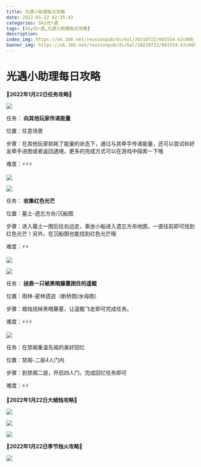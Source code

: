 ```yaml
---
title: 光遇小助理每日攻略
date: 2022-01-22 02:35:43
categories: Sky光•遇
tags: [Sky光•遇,光遇小助理每日攻略]
description: 
index_img: https://ok.166.net/reunionpub/ds/kol/20210722/001554-k2u90bj7ay.png?imageView&thumbnail=600x0&type=jpg
banner_img: https://ok.166.net/reunionpub/ds/kol/20210722/001554-k2u90bj7ay.png?imageView&thumbnail=600x0&type=jpg
---
```

# 光遇小助理每日攻略
  

**🌊2022年1月22日任务攻略🌊**

![](https://ok.166.net/reunionpub/ds/kol/20220122/010650-6qfsol5aks.png)

任务： **向其他玩家传递能量**

位置：任意场景

步骤：在其他玩家损耗了能量的状态下，通过与其牵手传递能量，还可以尝试和好友牵手进图或者返回遇境，更多的完成方式可以在游戏中探索一下哦

难度：⚡⚡⚡

  

![](https://ok.166.net/reunionpub/ds/kol/20220122/010733-l9uer2dbjf.png)

![](https://ok.166.net/reunionpub/ds/kol/20220122/010742-5lq7kyguts.png)

任务： **收集红色光芒**

位置：墓土-遗忘方舟/沉船图

步骤：进入墓土一图后往右边走，乘坐小船进入遗忘方舟地图，一直往前即可找到红色光芒！另外，在沉船图也能找到红色光芒哦

难度：⚡⚡

  

![](https://ok.166.net/reunionpub/ds/kol/20220121/000937-ja82g4vows.png)

![](https://ok.166.net/reunionpub/ds/kol/20220121/000941-ob9lycprd8.png)

任务： **拯救一只被黑暗藤蔓困住的遥鲲**

位置：雨林-密林遗迹（断桥图/水母图）

步骤：蜡烛烧掉黑暗藤蔓，让遥鲲飞走即可完成任务。

难度：⚡⚡⚡

  

![](https://ok.166.net/reunionpub/ds/kol/20220122/012510-875sfyz0al.png)

任务：在禁阁重温先祖的美好回忆

位置：禁阁-二层4人门内

步骤：到禁阁二层，开启四人门，完成回忆任务即可

难度：⚡⚡

  

 **🌊2022年1月22日大蜡烛攻略🌊**

![](https://ok.166.net/reunionpub/ds/kol/20220122/011145-b4l289zcrj.png)

![](https://ok.166.net/reunionpub/ds/kol/20220122/011021-bapeg158ft.png)

![](https://ok.166.net/reunionpub/ds/kol/20220122/011658-ef72u4hyw6.png)

  

 **🌊2022年1月22日季节烛火攻略🌊**

![](https://ok.166.net/reunionpub/ds/kol/20220122/012219-5a6lgkzipj.png)

  

  

  


